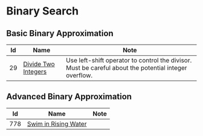 # Binary Search

## Basic Binary Approximation
| Id      | Name                                        | Note               |
|---------|---------------------------------------------|--------------------|
| 29     |  <a href="https://github.com/ZSShen/Hacking-Tech-Interview/blob/main/AlgorithmDesign/src/29_Divide_Two_Integers.cpp" target="_blank">Divide Two Integers</a>| Use left-shift operator to control the divisor. Must be careful about the potential integer overflow. |


## Advanced Binary Approximation
| Id      | Name                                        | Note               |
|---------|---------------------------------------------|--------------------|
| 778     |  <a href="https://github.com/ZSShen/Hacking-Tech-Interview/blob/main/AlgorithmDesign/src/778_Swim_in_Rising_Water.cpp" target="_blank">Swim in Rising Water</a>| |
